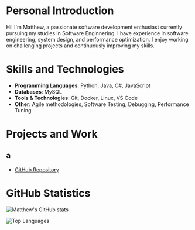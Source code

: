 # Personal Introduction
Hi! I'm Matthew, a passionate software development enthusiast currently pursuing my studies in Software Enginnering. I have experience in software engineering, system design, and performance optimization. I enjoy working on challenging projects and continuously improving my skills. 

# Skills and Technologies
- **Programming Languages**: Python, Java, C#, JavaScript
- **Databases**: MySQL
- **Tools & Technologies**: Git, Docker, Linux, VS Code
- **Other**: Agile methodologies, Software Testing, Debugging, Performance Tuning

# Projects and Work
## a

- [GitHub Repository](#)


# GitHub Statistics
![Matthew's GitHub stats](https://github-readme-stats.vercel.app/api?username=Strobelightprojects&show_icons=true&theme=radical)

![Top Languages](https://github-readme-stats.vercel.app/api/top-langs/?username=Strobelightprojects&layout=compact&theme=radical)
